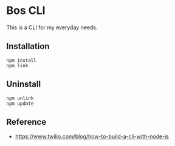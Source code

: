 # Bos CLI
This is a CLI for my everyday needs.

## Installation
    npm install
    npm link

## Uninstall
    npm unlink
    npm update

## Reference
- https://www.twilio.com/blog/how-to-build-a-cli-with-node-js